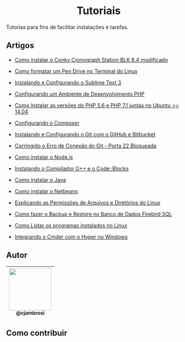 <h1 align="center">Tutoriais</h1>

Tutorias para fins de facilitar instalações e tarefas.

## Artigos

- [Como instalar o Conky Cronograph Station BLK 8.4 modificado](https://github.com/CristianAmbrosi/tutoriais/blob/master/articles/Instalar%20Conky%20Cronograph%20Station%20BLK.md)

- [Como formatar um Pen Drive no Terminal do Linux](https://github.com/CristianAmbrosi/tutoriais/blob/master/articles/Formatar%20Pen%20Drive%20no%20Terminal%20Linux.md)

- [Instalando e Configurando o Sublime Text 3](https://github.com/CristianAmbrosi/tutoriais/blob/master/articles/Instalando%20e%20Configurando%20o%20Sublime%20Text%203.md)

- [Configurando um Ambiente de Desenvolvimento PHP](https://github.com/CristianAmbrosi/tutoriais/blob/master/articles/Instalando%20e%20Configurando%20Ambiente%20de%20Desenvolvimento%20PHP.md)

- [Como Instalar as versões do PHP 5.6 e PHP 7.1 juntas no Ubuntu >= 14.04](https://github.com/CristianAmbrosi/tutoriais/blob/master/articles/Instalar%20as%20vers%C3%B5es%20do%20PHP%205.6%20e%20PHP%207.1%20juntas%20no%20Ubuntu.md)

- [Configurando o Composer](https://github.com/CristianAmbrosi/tutoriais/blob/master/articles/Instalando%20e%20Configurando%20o%20Composer.md)

- [Instalando e Configurando o Git com o GitHub e Bitbucket](https://github.com/CristianAmbrosi/tutoriais/blob/master/articles/Instalando%20e%20Configurando%20o%20Git%20com%20o%20GitHub%20e%20Bitbucket.md)

- [Corringido o Erro de Conexão do Git - Porta 22 Bloqueada](https://github.com/CristianAmbrosi/tutoriais/blob/master/articles/Erro%20de%20Conex%C3%A3o%20-%20Porta%2022%20Bloqueada.md)

- [Como instalar o Node.js](https://github.com/CristianAmbrosi/tutoriais/blob/master/articles/Instalar%20Node.js%20no%20Ubuntu.md)

- [Instalando o Compilador G++ e o Code::Blocks](https://github.com/CristianAmbrosi/tutoriais/blob/master/articles/Instalar%20G++%20e%20CodeBlocks%20no%20Ubuntu.md)

- [Como instalar o Java](https://github.com/CristianAmbrosi/tutoriais/blob/master/articles/Instalar%20Java%20no%20Ubuntu.md)

- [Como instalar o Netbeans](https://github.com/CristianAmbrosi/tutoriais/blob/master/articles/Instalar%20Netbeans%20no%20Ubuntu.md)

- [Explicando as Permissões de Arquivos e Diretórios do Linux](https://github.com/CristianAmbrosi/tutoriais/blob/master/articles/Permiss%C3%B5es%20de%20um%20Arquivo%20ou%20Diret%C3%B3rio%20no%20Linux.md)

- [Como fazer o Backup e Restore no Banco de Dados Firebird SQL](https://github.com/CristianAmbrosi/tutoriais/blob/master/articles/Backup%20e%20Restore%20no%20Banco%20de%20Dados%20Firebird%20SQL.md)

- [Como Listar os programas instalados no Linux](https://github.com/CristianAmbrosi/tutoriais/blob/master/articles/Ver%20programas%20instalados%20no%20Linux%20%28Ubuntu%29.md)

- [Integrando o Cmder com o Hyper no Windows](https://github.com/cjambrosi/tutoriais/blob/master/articles/Integrando%20o%20Cmder%20com%20o%20Hyper%20no%20Windows.md)

## Autor

| [<img src="https://avatars3.githubusercontent.com/u/9125404?s=460&v=4" width=115><br><sub>@cjambrosi</sub>](https://github.com/cjambrosi) 
| :---: |

## Como contribuir